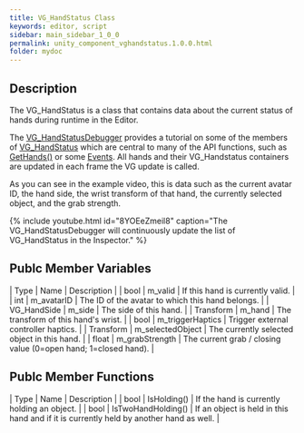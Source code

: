 ```yaml
---
title: VG_HandStatus Class
keywords: editor, script
sidebar: main_sidebar_1_0_0
permalink: unity_component_vghandstatus.1.0.0.html
folder: mydoc
---
```


## Description

The VG_HandStatus is a class that contains data about the current status of hands during runtime in the Editor. 

The [VG_HandStatusDebugger](unity_component_vghandstatusdebugger.1.0.0.html) provides a tutorial on some of the members of [VG_HandStatus](unity_component_vghandstatus.1.0.0.html) which are central to many of the API functions, such as [GetHands()](virtualgrasp_unityapi.1.0.0.html#vg_controllergethands) or some [Events](virtualgrasp_unityapi.1.0.0.html#events). All hands and their VG_Handstatus containers are updated in each frame the VG update is called.

As you can see in the example video, this is data such as the current avatar ID, the hand side, the wrist transform of that hand, the currently selected object, and the grab strength.

{% include youtube.html id="8YOEeZmeil8" caption="The VG_HandStatusDebugger will continuously update the list of VG_HandStatus in the Inspector." %}

## Publc Member Variables

| Type | Name | Description |
| bool | m_valid | If this hand is currently valid. |
| int | m_avatarID | The ID of the avatar to which this hand belongs. |
| VG_HandSide | m_side | The side of this hand. |
| Transform | m_hand | The transform of this hand's wrist. |
| bool | m_triggerHaptics | Trigger external controller haptics. |
| Transform | m_selectedObject | The currently selected object in this hand. |
| float | m_grabStrength | The current grab / closing value (0=open hand; 1=closed hand). |

## Publc Member Functions

| Type | Name | Description |
| bool | IsHolding() | If the hand is currently holding an object. |
| bool | IsTwoHandHolding() | If an object is held in this hand and if it is currently held by another hand as well. |